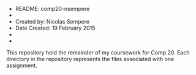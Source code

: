 *	README: comp20-nsempere
*	
*	Created by: Nicolas Sempere
*	Date Created: 19 February 2015
*
*

This repository hold the remainder of my coursework for Comp 20. Each
directory in the repository represents the files associated with one
assignment.
